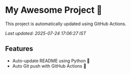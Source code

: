 # My Awesome Project 🚀

This project is automatically updated using GitHub Actions.

_Last updated: 2025-07-24 17:06:27 IST_

## Features
- Auto-update README using Python 🐍
- Auto Git push with GitHub Actions 🤖
